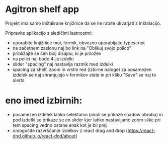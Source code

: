 # Agitron shelf app

Projekt ima samo inštalirane knjižnice da se ne rabite ukvarjati z inštalacijo.

Pripravite aplikacijo s sledičimi lastnostmi:

-   uporabite knjižnice mui, formik, obvezno uporabljajte typescript
-   na začetnem zaslonu naj bo link na "Oblikuj svojo polico"
-   približajte se čim bolj disajnu, ki je priložen
-   na polici naj bodo 4-je izdelki
-   slider "spacing" naj nastavlja razmik med izdelki
-   spacing za shelf, zoom in vrstni red (izbirne naloge) za posamezen izdelek se naj shranjujejo v formikov state in pri kliku "Save" se naj to alerta

# eno imed izbirnih:

-   posamezen izdelek lahko selektamo (okoli se prikaze shadow obroba) in pod izdelki se prikaze se en slider kjer lahko nastavljamo zoom slike pri tem spacing vedno ostane enak kot je bil prej
-   omogočite razvrščanje izdelkov z react drag and drop (https://react-dnd.github.io/react-dnd/about)

